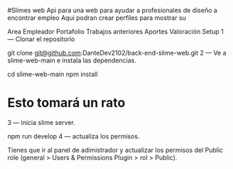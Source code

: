 

#Slimes web
Api para una web para ayudar a profesionales de diseño a encontrar empleo
Aqui podran crear perfiles para mostrar su

Area
Empleador
Portafolio
Trabajos anteriores
Aportes
Valoración
Setup
1 — Clonar el repositorio

git clone git@github.com:DanteDev2102/back-end-slime-web.git
2 — Ve a slime-web-main e instala las dependencias.

cd slime-web-main
npm install
# Esto tomará un rato
3 — inicia slime server.

npm run develop
4 — actualiza los permisos.

Tienes que ir al panel de adimistrador y actualizar los permisos del Public role (general > Users & Permissions Plugin > rol > Public).
